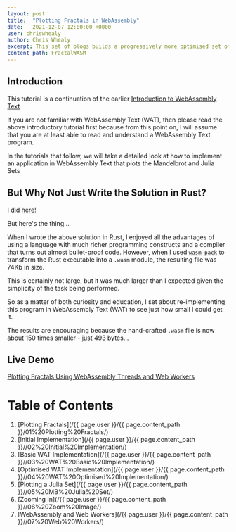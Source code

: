 ```yaml
---
layout: post
title:  "Plotting Fractals in WebAssembly"
date:   2021-12-07 12:00:00 +0000
user: chriswhealy
author: Chris Whealy
excerpt: This set of blogs builds a progressively more optimised set of WebAssembly Text programs that plot the Mandelbrot and Julia Sets.
content_path: FractalWASM
---
```


## Introduction

This tutorial is a continuation of the earlier [Introduction to WebAssembly Text](/2021/11/24/introduction-to-web-assembly-text.html)

If you are not familiar with WebAssembly Text (WAT), then please read the above introductory tutorial first because from this point on, I will assume that you are at least able to read and understand a WebAssembly Text program.

In the tutorials that follow, we will take a detailed look at how to implement an application in WebAssembly Text that plots the Mandelbrot and Julia Sets

## But Why Not Just Write the Solution in Rust?

I did [here](https://github.com/ChrisWhealy/fractal_explorer)!

But here's the thing...

When I wrote the above solution in Rust, I enjoyed all the advantages of using a language with much richer programming constructs and a compiler that turns out almost bullet-proof code.  However, when I used [`wasm-pack`](https://rustwasm.github.io/wasm-pack/installer/) to transform the Rust executable into a `.wasm` module, the resulting file was 74Kb in size.

This is certainly not large, but it was much larger than I expected given the simplicity of the task being performed.

So as a matter of both curiosity and education, I set about re-implementing this program in WebAssembly Text (WAT) to see just how small I could get it.

The results are encouraging because the hand-crafted `.wasm` file is now about 150 times smaller - just 493 bytes...

## Live Demo

[Plotting Fractals Using WebAssembly Threads and Web Workers](https://raw-wasm.pages.dev/)

# Table of Contents
1. [Plotting Fractals](/{{ page.user }}/{{ page.content_path }}/01%20Plotting%20Fractals/)
1. [Initial Implementation](/{{ page.user }}/{{ page.content_path }}//02%20Initial%20Implementation/)
1. [Basic WAT Implementation](/{{ page.user }}/{{ page.content_path }}//03%20WAT%20Basic%20Implementation/)
1. [Optimised WAT Implementation](/{{ page.user }}/{{ page.content_path }}//04%20WAT%20Optimised%20Implementation/)
1. [Plotting a Julia Set](/{{ page.user }}/{{ page.content_path }}//05%20MB%20Julia%20Set/)
1. [Zooming In](/{{ page.user }}/{{ page.content_path }}//06%20Zoom%20Image/)
1. [WebAssembly and Web Workers](/{{ page.user }}/{{ page.content_path }}//07%20Web%20Workers/)

[^1]: Please note: there is no space between the words "Web" and "Assembly"
